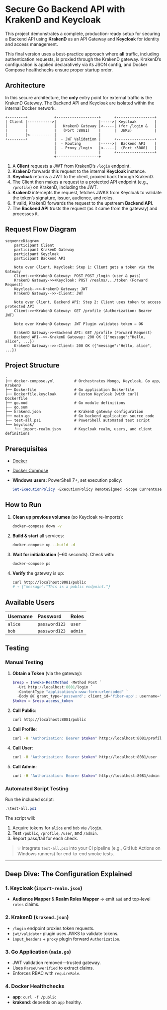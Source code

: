 # Secure Go Backend API with KrakenD and Keycloak

This project demonstrates a complete, production-ready setup for securing a Backend API using **KrakenD** as an API Gateway and **Keycloak** for identity and access management.

This final version uses a best-practice approach where **all** traffic, including authentication requests, is proxied through the KrakenD gateway. KrakenD’s configuration is applied declaratively via its JSON config, and Docker Compose healthchecks ensure proper startup order.

## Architecture

In this secure architecture, the **only** entry point for external traffic is the KrakenD Gateway. The Backend API and Keycloak are isolated within the internal Docker network.

```
+--------+            +-------------------+      +-----------------+
| Client |----------->|                   |----->| Keycloak        |
|        |            |   KrakenD Gateway |<-----| (for /login &   |
|        |            |   (Port :8081)    |      |  JWKS)          |
|        |<---------- |                   |
+--------+            |  - JWT Validation |      +-----------------+
                      |  - Routing        |----->|  Backend API    |
                      |  - Proxy /login   |<-----|  (Port :3000)   |
                      |                   |      +-----------------+
                      +-------------------+
```

1. A **Client** requests a JWT from KrakenD’s `/login` endpoint.
2. **KrakenD** forwards this request to the internal **Keycloak** instance.
3. **Keycloak** returns a JWT to the client, proxied back through KrakenD.
4. The Client then makes a request to a protected API endpoint (e.g., `/profile`) on KrakenD, including the JWT.
5. **KrakenD** intercepts the request, fetches JWKS from Keycloak to validate the token’s signature, issuer, audience, and roles.
6. If valid, KrakenD forwards the request to the upstream **Backend API**.
7. The **Backend API** trusts the request (as it came from the gateway) and processes it.

## Request Flow Diagram

```mermaid
sequenceDiagram
    participant Client
    participant KrakenD Gateway
    participant Keycloak
    participant Backend API

    Note over Client, Keycloak: Step 1: Client gets a token via the Gateway
    Client->>+KrakenD Gateway: POST POST /login (user & pass)
    KrakenD Gateway->>+Keycloak: POST /realms/.../token (Forward Request)
    Keycloak-->>-KrakenD Gateway: JWT
    KrakenD Gateway-->>-Client: JWT

    Note over Client, Backend API: Step 2: Client uses token to access protected API
    Client->>+KrakenD Gateway: GET /profile (Authorization: Bearer JWT)
    
    Note over KrakenD Gateway: JWT Plugin validates token → OK

    KrakenD Gateway->>+Backend API: GET /profile (Forward Request)
    Backend API-->>-KrakenD Gateway: 200 OK ({"message":"Hello, alice", ...})
    KrakenD Gateway-->>-Client: 200 OK ({"message":"Hello, alice", ...})
````

## Project Structure

```
.
├── docker-compose.yml         # Orchestrates Mongo, Keycloak, Go app, KrakenD
├── Dockerfile                 # Go application Dockerfile
├── Dockerfile.keycloak        # Custom Keycloak (with curl) Dockerfile
├── go.mod                     # Go module definitions
├── go.sum
├── krakend.json               # KrakenD gateway configuration
├── main.go                    # Go backend application source code
├── test-all.ps1               # PowerShell automated test script
└── keycloak/
    └── import-realm.json      # Keycloak realm, users, and client definitions
```

## Prerequisites

* [Docker](https://www.docker.com/get-started)
* [Docker Compose](https://docs.docker.com/compose/install/)
* **Windows users:** PowerShell 7+, set execution policy:

  ```powershell
  Set-ExecutionPolicy -ExecutionPolicy RemoteSigned -Scope CurrentUser
  ```

## How to Run

1. **Clean up previous volumes** (so Keycloak re-imports):

   ```bash
   docker-compose down -v
   ```

2. **Build & start** all services:

   ```bash
   docker-compose up --build -d
   ```

3. **Wait for initialization** (\~60 seconds). Check with:

   ```bash
   docker-compose ps
   ```

4. **Verify** the gateway is up:

   ```bash
   curl http://localhost:8081/public
   # → {"message":"This is a public endpoint."}
   ```

## Available Users

| Username | Password      | Roles   |
| :------- | :------------ | :------ |
| `alice`  | `password123` | `user`  |
| `bob`    | `password123` | `admin` |

## Testing

### Manual Testing

1. **Obtain a Token** (via the gateway):

   ```powershell
   $resp = Invoke-RestMethod -Method Post `
     -Uri http://localhost:8081/login `
     -ContentType "application/x-www-form-urlencoded" `
     -Body @{ grant_type='password'; client_id='fiber-app'; username='alice'; password='password123' }
   $token = $resp.access_token
   ```

2. **Call Public**:

   ```bash
   curl http://localhost:8081/public
   ```

3. **Call Profile**:

   ```bash
   curl -H "Authorization: Bearer $token" http://localhost:8081/profile
   ```

4. **Call User**:

   ```bash
   curl -H "Authorization: Bearer $token" http://localhost:8081/user
   ```

5. **Call Admin**:

   ```bash
   curl -H "Authorization: Bearer $token" http://localhost:8081/admin
   ```

### Automated Script Testing

Run the included script:

```powershell
.\test-all.ps1
```

The script will:

1. Acquire tokens for `alice` and `bob` via `/login`.
2. Test `/public`, `/profile`, `/user`, and `/admin`.
3. Report pass/fail for each check.

> 💡 Integrate `test-all.ps1` into your CI pipeline (e.g., GitHub Actions on Windows runners) for end-to-end smoke tests.

---

## Deep Dive: The Configuration Explained

### 1. Keycloak (`import-realm.json`)

* **Audience Mapper** & **Realm Roles Mapper** → emit `aud` and top-level `roles` claims.

### 2. KrakenD (`krakend.json`)

* `/login` endpoint proxies token requests.
* `jwt/validator` plugin uses JWKS to validate tokens.
* `input_headers` + `proxy` plugin forward `Authorization`.

### 3. Go Application (`main.go`)

* JWT validation removed—trusted gateway.
* Uses `ParseUnverified` to extract claims.
* Enforces RBAC with `requireRole`.

### 4. Docker Healthchecks

* **app**: `curl -f /public`
* **krakend**: depends on `app` healthy.
